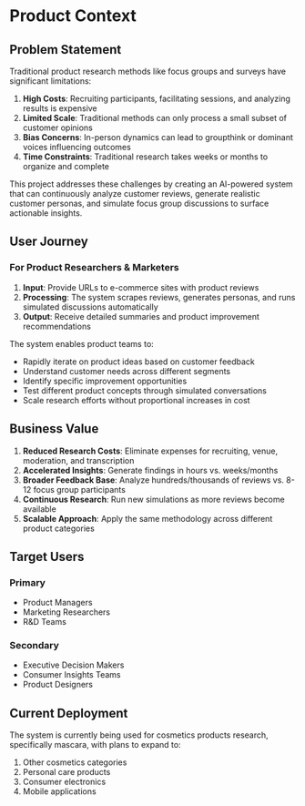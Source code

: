 # Product Context

## Problem Statement

Traditional product research methods like focus groups and surveys have significant limitations:

1. **High Costs**: Recruiting participants, facilitating sessions, and analyzing results is expensive
2. **Limited Scale**: Traditional methods can only process a small subset of customer opinions
3. **Bias Concerns**: In-person dynamics can lead to groupthink or dominant voices influencing outcomes
4. **Time Constraints**: Traditional research takes weeks or months to organize and complete

This project addresses these challenges by creating an AI-powered system that can continuously analyze customer reviews, generate realistic customer personas, and simulate focus group discussions to surface actionable insights.

## User Journey

### For Product Researchers & Marketers

1. **Input**: Provide URLs to e-commerce sites with product reviews
2. **Processing**: The system scrapes reviews, generates personas, and runs simulated discussions automatically
3. **Output**: Receive detailed summaries and product improvement recommendations

The system enables product teams to:

- Rapidly iterate on product ideas based on customer feedback
- Understand customer needs across different segments
- Identify specific improvement opportunities
- Test different product concepts through simulated conversations
- Scale research efforts without proportional increases in cost

## Business Value

1. **Reduced Research Costs**: Eliminate expenses for recruiting, venue, moderation, and transcription
2. **Accelerated Insights**: Generate findings in hours vs. weeks/months
3. **Broader Feedback Base**: Analyze hundreds/thousands of reviews vs. 8-12 focus group participants
4. **Continuous Research**: Run new simulations as more reviews become available
5. **Scalable Approach**: Apply the same methodology across different product categories

## Target Users

### Primary

- Product Managers
- Marketing Researchers
- R&D Teams

### Secondary

- Executive Decision Makers
- Consumer Insights Teams
- Product Designers

## Current Deployment

The system is currently being used for cosmetics products research, specifically mascara, with plans to expand to:

1. Other cosmetics categories
2. Personal care products
3. Consumer electronics
4. Mobile applications